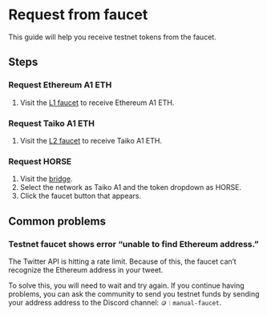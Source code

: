 # Request from faucet

This guide will help you receive testnet tokens from the faucet.

## Steps

### Request Ethereum A1 ETH

1. Visit the [L1 faucet](https://l1faucet.a1.taiko.xyz/) to receive Ethereum A1 ETH.

### Request Taiko A1 ETH

1. Visit the [L2 faucet](https://l2faucet.a1.taiko.xyz/) to receive Taiko A1 ETH.

### Request HORSE

1. Visit the [bridge](https://bridge.a1.taiko.xyz/).
2. Select the network as Taiko A1 and the token dropdown as HORSE.
3. Click the faucet button that appears.

## Common problems

### Testnet faucet shows error “unable to find Ethereum address.”

The Twitter API is hitting a rate limit. Because of this, the faucet can’t recognize the Ethereum address in your tweet.

To solve this, you will need to wait and try again. If you continue having problems, you can ask the community to send you testnet funds by sending your address address to the Discord channel: `🪙︱manual-faucet`.
